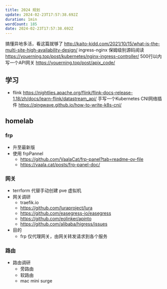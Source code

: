 ```yaml
---
title: 2024 规划
update: 2024-02-23T17:57:38.692Z
duration: 1min
wordCount: 185
date: 2024-02-23T17:57:38.692Z
---
```


搞懂异地多活，看这篇就够了 http://kaito-kidd.com/2021/10/15/what-is-the-multi-site-high-availability-design/
ingress-nginx 保姆级别源码阅读 https://youerning.top/post/kubernetes/nginx-ingress-controller/
500行以内写一个API网关 https://youerning.top/post/apix_code/

## 学习

- flink https://nightlies.apache.org/flink/flink-docs-release-1.18/zh/docs/learn-flink/datastream_api/
  手写一个Kubernetes CNI网络插件 https://qingwave.github.io/how-to-write-k8s-cni/

## homelab

### frp

- 升至最新版
- 使用 frpPannel
  - https://github.com/VaalaCat/frp-panel?tab=readme-ov-file
  - https://vaala.cat/posts/frp-panel-doc/

### 网关

- terrform 代替手动创建 pve 虚拟机
- 网关调研
  - traefik.io
  - https://github.com/luraproject/lura
  - https://github.com/easegress-io/easegress
  - https://github.com/eolinker/apinto
  - https://github.com/alibaba/higress/issues
- 目的
  - frp 仅代理网关，由网关转发请求到各个服务

### 路由

- 路由调研
  - 旁路由
  - 软路由
  - mac mini surge


